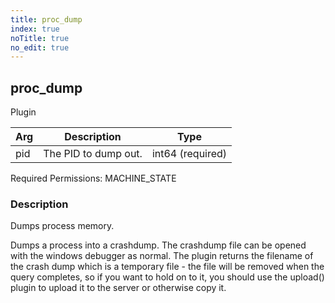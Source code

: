 ```yaml
---
title: proc_dump
index: true
noTitle: true
no_edit: true
---
```




<div class="vql_item"></div>


## proc_dump
<span class='vql_type label label-warning pull-right page-header'>Plugin</span>



<div class="vqlargs"></div>

Arg | Description | Type
----|-------------|-----
pid|The PID to dump out.|int64 (required)

Required Permissions: 
<span class="linkcolour label label-success">MACHINE_STATE</span>

### Description

Dumps process memory.

Dumps a process into a crashdump. The crashdump file can be opened
with the windows debugger as normal. The plugin returns the filename
of the crash dump which is a temporary file - the file will be removed
when the query completes, so if you want to hold on to it, you should
use the upload() plugin to upload it to the server or otherwise copy
it.


